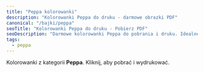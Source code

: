 ```yaml
---
title: "Peppa kolorowanki"
description: "Kolorowanki Peppa do druku - darmowe obrazki PDF"
canonical: "/bajki/peppa"
seoTitle: "Kolorowanki Peppa do druku - Pobierz PDF"
seoDescription: "Darmowe kolorowanki Peppa do pobrania i druku. Idealne dla dzieci w każdym wieku."
tags:
  - peppa
---
```


Kolorowanki z kategorii **Peppa**. Kliknij, aby pobrać i wydrukować.
